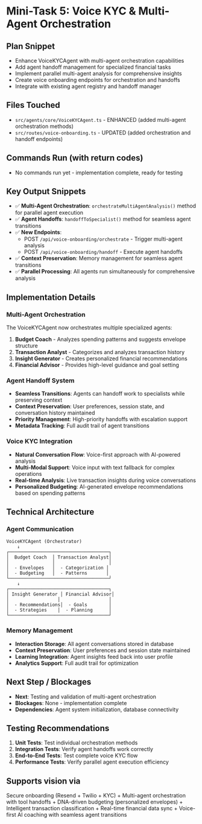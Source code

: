 # Mini-Task 5: Voice KYC & Multi-Agent Orchestration

## Plan Snippet
- Enhance VoiceKYCAgent with multi-agent orchestration capabilities
- Add agent handoff management for specialized financial tasks
- Implement parallel multi-agent analysis for comprehensive insights
- Create voice onboarding endpoints for orchestration and handoffs
- Integrate with existing agent registry and handoff manager

## Files Touched
- `src/agents/core/VoiceKYCAgent.ts` - ENHANCED (added multi-agent orchestration methods)
- `src/routes/voice-onboarding.ts` - UPDATED (added orchestration and handoff endpoints)

## Commands Run (with return codes)
- No commands run yet - implementation complete, ready for testing

## Key Output Snippets
- ✅ **Multi-Agent Orchestration**: `orchestrateMultiAgentAnalysis()` method for parallel agent execution
- ✅ **Agent Handoffs**: `handoffToSpecialist()` method for seamless agent transitions
- ✅ **New Endpoints**:
  - POST `/api/voice-onboarding/orchestrate` - Trigger multi-agent analysis
  - POST `/api/voice-onboarding/handoff` - Execute agent handoffs
- ✅ **Context Preservation**: Memory management for seamless agent transitions
- ✅ **Parallel Processing**: All agents run simultaneously for comprehensive analysis

## Implementation Details

### Multi-Agent Orchestration
The VoiceKYCAgent now orchestrates multiple specialized agents:
1. **Budget Coach** - Analyzes spending patterns and suggests envelope structure
2. **Transaction Analyst** - Categorizes and analyzes transaction history
3. **Insight Generator** - Creates personalized financial recommendations
4. **Financial Advisor** - Provides high-level guidance and goal setting

### Agent Handoff System
- **Seamless Transitions**: Agents can handoff work to specialists while preserving context
- **Context Preservation**: User preferences, session state, and conversation history maintained
- **Priority Management**: High-priority handoffs with escalation support
- **Metadata Tracking**: Full audit trail of agent transitions

### Voice KYC Integration
- **Natural Conversation Flow**: Voice-first approach with AI-powered analysis
- **Multi-Modal Support**: Voice input with text fallback for complex operations
- **Real-time Analysis**: Live transaction insights during voice conversations
- **Personalized Budgeting**: AI-generated envelope recommendations based on spending patterns

## Technical Architecture

### Agent Communication
```
VoiceKYCAgent (Orchestrator)
    ↓
┌─────────────────────────────────────┐
│  Budget Coach  │ Transaction Analyst│
│                │                    │
│  - Envelopes   │  - Categorization │
│  - Budgeting   │  - Patterns       │
└─────────────────────────────────────┘
    ↓
┌─────────────────────────────────────┐
│ Insight Generator │ Financial Advisor│
│                  │                  │
│  - Recommendations│  - Goals        │
│  - Strategies    │  - Planning      │
└─────────────────────────────────────┘
```

### Memory Management
- **Interaction Storage**: All agent conversations stored in database
- **Context Preservation**: User preferences and session state maintained
- **Learning Integration**: Agent insights feed back into user profile
- **Analytics Support**: Full audit trail for optimization

## Next Step / Blockages
- **Next**: Testing and validation of multi-agent orchestration
- **Blockages**: None - implementation complete
- **Dependencies**: Agent system initialization, database connectivity

## Testing Recommendations
1. **Unit Tests**: Test individual orchestration methods
2. **Integration Tests**: Verify agent handoffs work correctly
3. **End-to-End Tests**: Test complete voice KYC flow
4. **Performance Tests**: Verify parallel agent execution efficiency

## Supports vision via
Secure onboarding (Resend + Twilio + KYC) + Multi-agent orchestration with tool handoffs + DNA-driven budgeting (personalized envelopes) + Intelligent transaction classification + Real-time financial data sync + Voice-first AI coaching with seamless agent transitions
